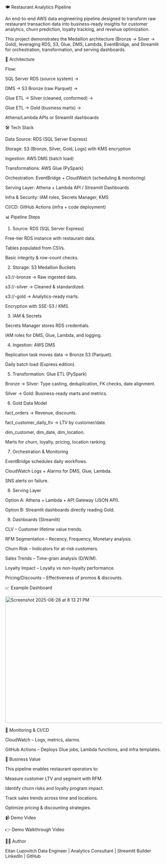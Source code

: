 🍽️ Restaurant Analytics Pipeline

An end-to-end AWS data engineering pipeline designed to transform raw restaurant transaction data into business-ready insights for customer analytics, churn prediction, loyalty tracking, and revenue optimization.

This project demonstrates the Medallion architecture (Bronze → Silver → Gold), leveraging RDS, S3, Glue, DMS, Lambda, EventBridge, and Streamlit for orchestration, transformation, and serving dashboards.

🚀 Architecture

<!-- replace with your actual diagram -->

Flow:

SQL Server RDS (source system) →

DMS → S3 Bronze (raw Parquet) →

Glue ETL → Silver (cleaned, conformed) →

Glue ETL → Gold (business marts) →

Athena/Lambda APIs or Streamlit dashboards

🛠️ Tech Stack

Data Source: RDS (SQL Server Express)

Storage: S3 (Bronze, Silver, Gold, Logs) with KMS encryption

Ingestion: AWS DMS (batch load)

Transformations: AWS Glue (PySpark)

Orchestration: EventBridge + CloudWatch (scheduling & monitoring)

Serving Layer: Athena + Lambda API / Streamlit Dashboards

Infra & Security: IAM roles, Secrets Manager, KMS

CI/CD: GitHub Actions (infra + code deployment)

📊 Pipeline Steps
1. Source: RDS (SQL Server Express)

Free-tier RDS instance with restaurant data.

Tables populated from CSVs.

Basic integrity & row-count checks.

2. Storage: S3 Medallion Buckets

s3://<project>-bronze → Raw ingested data.

s3://<project>-silver → Cleaned & standardized.

s3://<project>-gold → Analytics-ready marts.

Encryption with SSE-S3 / KMS.

3. IAM & Secrets

Secrets Manager stores RDS credentials.

IAM roles for DMS, Glue, Lambda, and logging.

4. Ingestion: AWS DMS

Replication task moves data → Bronze S3 (Parquet).

Daily batch load (Express edition).

5. Transformation: Glue ETL (PySpark)

Bronze → Silver: Type casting, deduplication, FK checks, date alignment.

Silver → Gold: Business-ready marts and metrics.

6. Gold Data Model

fact_orders → Revenue, discounts.

fact_customer_daily_ltv → LTV by customer/date.

dim_customer, dim_date, dim_location.

Marts for churn, loyalty, pricing, location ranking.

7. Orchestration & Monitoring

EventBridge schedules daily workflows.

CloudWatch Logs + Alarms for DMS, Glue, Lambda.

SNS alerts on failure.

8. Serving Layer

Option A: Athena + Lambda + API Gateway (JSON API).

Option B: Streamlit dashboards directly reading Gold.

9. Dashboards (Streamlit)

CLV – Customer lifetime value trends.

RFM Segmentation – Recency, Frequency, Monetary analysis.

Churn Risk – Indicators for at-risk customers.

Sales Trends – Time-grain analysis (D/W/M).

Loyalty Impact – Loyalty vs non-loyalty performance.

Pricing/Discounts – Effectiveness of promos & discounts.

📈 Example Dashboard

<img width="1005" height="404" alt="Screenshot 2025-08-28 at 8 13 21 PM" src="https://github.com/user-attachments/assets/23f10c4f-52aa-4337-86cd-4f457ac348de" />



🔔 Monitoring & CI/CD

CloudWatch – Logs, metrics, alarms.

GitHub Actions – Deploys Glue jobs, Lambda functions, and infra templates.

🧭 Business Value

This pipeline enables restaurant operators to:

Measure customer LTV and segment with RFM.

Identify churn risks and loyalty program impact.

Track sales trends across time and locations.

Optimize pricing & discounting strategies.

📹 Demo Video

👉 Demo Walkthrough Video
 <!-- add Loom/YouTube link later -->

🧑‍💻 Author

Eitan Lupovitch
Data Engineer | Analytics Consultant | Streamlit Builder
LinkedIn
 | GitHub
